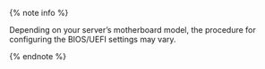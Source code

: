 {% note info %}

Depending on your server’s motherboard model, the procedure for configuring the BIOS/UEFI settings may vary.

{% endnote %}